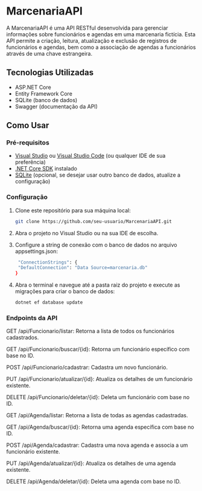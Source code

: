 # MarcenariaAPI

A MarcenariaAPI é uma API RESTful desenvolvida para gerenciar informações sobre funcionários e agendas em uma marcenaria fictícia. Esta API permite a criação, leitura, atualização e exclusão de registros de funcionários e agendas, bem como a associação de agendas a funcionários através de uma chave estrangeira.

## Tecnologias Utilizadas

- ASP.NET Core 
- Entity Framework Core
- SQLite (banco de dados)
- Swagger (documentação da API)

## Como Usar

### Pré-requisitos

- [Visual Studio](https://visualstudio.microsoft.com/) ou [Visual Studio Code](https://code.visualstudio.com/) (ou qualquer IDE de sua preferência)
- [.NET Core SDK](https://dotnet.microsoft.com/download/dotnet) instalado
- [SQLite](https://www.sqlite.org/download.html) (opcional, se desejar usar outro banco de dados, atualize a configuração)

### Configuração

1. Clone este repositório para sua máquina local:

   ```bash
   git clone https://github.com/seu-usuario/MarcenariaAPI.git

2. Abra o projeto no Visual Studio ou na sua IDE de escolha.

3. Configure a string de conexão com o banco de dados no arquivo appsettings.json:

   ```bash
    "ConnectionStrings": {
    "DefaultConnection": "Data Source=marcenaria.db"
   }

4. Abra o terminal e navegue até a pasta raiz do projeto e execute as migrações para criar o banco de dados:
      
   ```bash
   dotnet ef database update

### Endpoints da API
GET /api/Funcionario/listar: Retorna a lista de todos os funcionários cadastrados.

GET /api/Funcionario/buscar/{id}: Retorna um funcionário específico com base no ID.

POST /api/Funcionario/cadastrar: Cadastra um novo funcionário.

PUT /api/Funcionario/atualizar/{id}: Atualiza os detalhes de um funcionário existente.

DELETE /api/Funcionario/deletar/{id}: Deleta um funcionário com base no ID.

GET /api/Agenda/listar: Retorna a lista de todas as agendas cadastradas.

GET /api/Agenda/buscar/{id}: Retorna uma agenda específica com base no ID.

POST /api/Agenda/cadastrar: Cadastra uma nova agenda e associa a um funcionário existente.

PUT /api/Agenda/atualizar/{id}: Atualiza os detalhes de uma agenda existente.

DELETE /api/Agenda/deletar/{id}: Deleta uma agenda com base no ID.


